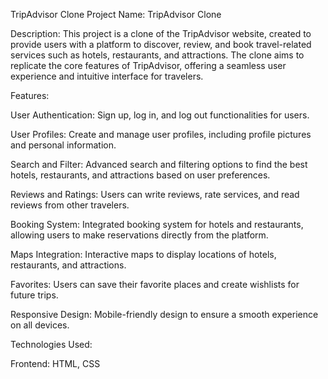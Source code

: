 TripAdvisor Clone
Project Name: TripAdvisor Clone

Description: This project is a clone of the TripAdvisor website, created to provide users with a platform to discover, review, and book travel-related services such as hotels, restaurants, and attractions. The clone aims to replicate the core features of TripAdvisor, offering a seamless user experience and intuitive interface for travelers.

Features:

User Authentication: Sign up, log in, and log out functionalities for users.

User Profiles: Create and manage user profiles, including profile pictures and personal information.

Search and Filter: Advanced search and filtering options to find the best hotels, restaurants, and attractions based on user preferences.

Reviews and Ratings: Users can write reviews, rate services, and read reviews from other travelers.

Booking System: Integrated booking system for hotels and restaurants, allowing users to make reservations directly from the platform.

Maps Integration: Interactive maps to display locations of hotels, restaurants, and attractions.

Favorites: Users can save their favorite places and create wishlists for future trips.

Responsive Design: Mobile-friendly design to ensure a smooth experience on all devices.

Technologies Used:

Frontend: HTML, CSS

